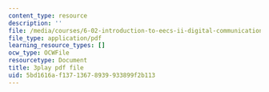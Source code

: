 ```yaml
---
content_type: resource
description: ''
file: /media/courses/6-02-introduction-to-eecs-ii-digital-communication-systems-fall-2012/5bd1616af13713678939933899f2b113_RN4gSBTANUY.pdf
file_type: application/pdf
learning_resource_types: []
ocw_type: OCWFile
resourcetype: Document
title: 3play pdf file
uid: 5bd1616a-f137-1367-8939-933899f2b113
---
```

